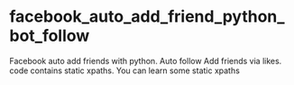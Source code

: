 # facebook_auto_add_friend_python_bot_follow
Facebook auto add friends with python. Auto follow
Add friends via likes.
code contains static xpaths. You can learn some static xpaths
